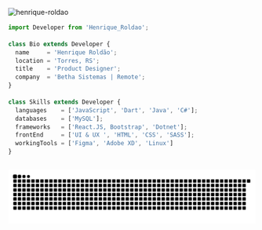 <p align="left"> <img src="https://komarev.com/ghpvc/?username=henrique-roldao&label=Profile%20views&color=0e75b6&style=flat" alt="henrique-roldao" /> </p>

```js
import Developer from 'Henrique_Roldao';

class Bio extends Developer {
  name     = 'Henrique Roldão';
  location = 'Torres, RS';
  title    = 'Product Designer';
  company  = 'Betha Sistemas | Remote';
}

class Skills extends Developer {
  languages    = ['JavaScript', 'Dart', 'Java', 'C#'];
  databases    = ['MySQL'];
  frameworks   = ['React.JS, Bootstrap', 'Dotnet'];
  frontEnd     = ['UI & UX ', 'HTML', 'CSS', 'SASS'];
  workingTools = ['Figma', 'Adobe XD', 'Linux']
}
```

 ##
 
![Snake animation](https://github.com/henrique-roldao/henrique-roldao/blob/output/github-contribution-grid-snake.svg)

